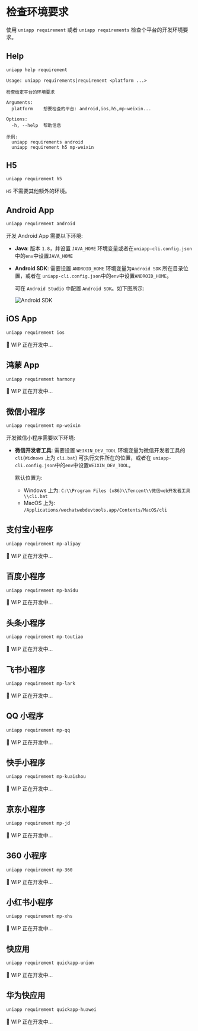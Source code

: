 # 检查环境要求

使用 `uniapp requirement` 或者 `uniapp requirements` 检查个平台的开发环境要求。

## Help

```bash
uniapp help requirement
```

```
Usage: uniapp requirements|requirement <platform ...>

检查给定平台的环境要求

Arguments:
  platform    想要检查的平台: android,ios,h5,mp-weixin...

Options:
  -h, --help  帮助信息

示例:
  uniapp requirements android
  uniapp requirement h5 mp-weixin
```

## H5

```bash
uniapp requirement h5
```

`H5` 不需要其他额外的环境。

## Android App

```bash
uniapp requirement android
```

开发 Android App 需要以下环境:

- **Java**: 版本 `1.8`，并设置 `JAVA_HOME` 环境变量或者在`uniapp-cli.config.json`中的`env`中设置`JAVA_HOME`
- **Android SDK**: 需要设置 `ANDROID_HOME` 环境变量为`Android SDK` 所在目录位置，或者在 `uniapp-cli.config.json`中的`env`中设置`ANDROID_HOME`。

  可在 `Android Studio` 中配置 `Android SDK`。如下图所示:

  ![Android SDK](/android-studio-sdk.png)

## iOS App

```bash
uniapp requirement ios
```

🚧 WIP 正在开发中...

## 鸿蒙 App

```bash
uniapp requirement harmony
```

🚧 WIP 正在开发中...

## 微信小程序

```bash
uniapp requirement mp-weixin
```

开发微信小程序需要以下环境:

- **微信开发者工具**: 需要设置 `WEIXIN_DEV_TOOL` 环境变量为微信开发者工具的 `cli`(`Widnows` 上为 `cli.bat`) 可执行文件所在的位置，或者在 `uniapp-cli.config.json`中的`env`中设置`WEIXIN_DEV_TOOL`。

  默认位置为:

  - Windows 上为: `C:\\Program Files (x86)\\Tencent\\微信web开发者工具\\cli.bat`
  - MacOS 上为: `/Applications/wechatwebdevtools.app/Contents/MacOS/cli`

## 支付宝小程序

```bash
uniapp requirement mp-alipay
```

🚧 WIP 正在开发中...

## 百度小程序

```bash
uniapp requirement mp-baidu
```

🚧 WIP 正在开发中...

## 头条小程序

```bash
uniapp requirement mp-toutiao
```

🚧 WIP 正在开发中...

## 飞书小程序

```bash
uniapp requirement mp-lark
```

🚧 WIP 正在开发中...

## QQ 小程序

```bash
uniapp requirement mp-qq
```

🚧 WIP 正在开发中...

## 快手小程序

```bash
uniapp requirement mp-kuaishou
```

🚧 WIP 正在开发中...

## 京东小程序

```bash
uniapp requirement mp-jd
```

🚧 WIP 正在开发中...

## 360 小程序

```bash
uniapp requirement mp-360
```

🚧 WIP 正在开发中...

## 小红书小程序

```bash
uniapp requirement mp-xhs
```

🚧 WIP 正在开发中...

## 快应用

```bash
uniapp requirement quickapp-union
```

🚧 WIP 正在开发中...

## 华为快应用

```bash
uniapp requirement quickapp-huawei
```

🚧 WIP 正在开发中...
